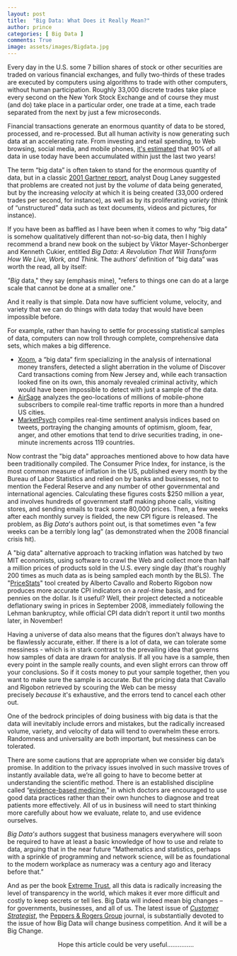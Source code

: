 ```yaml
---
layout: post
title:  "Big Data: What Does it Really Mean?"
author: prince
categories: [ Big Data ]
comments: True
image: assets/images/Bigdata.jpg
---
```


 Every day in the U.S. some 7 billion shares of stock or other securities are traded on various financial exchanges, and fully two-thirds of these trades are executed by computers using algorithms to trade with other computers, without human participation. Roughly 33,000 discrete trades take place every second on the New York Stock Exchange and of course they must (and do) take place in a particular order, one trade at a time, each trade separated from the next by just a few microseconds.  

 <p>Financial transactions generate an enormous quantity of data to be stored, processed, and re-processed. But all human activity is now generating such data at an accelerating rate. From investing and retail spending, to Web browsing, social media, and mobile phones,&nbsp;<a href="http://www-01.ibm.com/software/data/bigdata/">it's estimated</a>&nbsp;that 90% of all data in use today have been accumulated within just the last two years!</p>

<p>The term “big data” is often taken to stand for the enormous quantity of data, but in a classic&nbsp;<a href="http://blogs.gartner.com/doug-laney/files/2012/01/ad949-3D-Data-Management-Controlling-Data-Volume-Velocity-and-Variety.pdf">2001 Gartner report</a>, analyst Doug Laney suggested that problems are created not just by the&nbsp;<em>volume</em>&nbsp;of data being generated, but by the increasing&nbsp;<em>velocity</em>&nbsp;at which it is being created (33,000 ordered trades per second, for instance), as well as by its proliferating&nbsp;<em>variety</em>&nbsp;(think of “unstructured” data such as text documents, videos and pictures, for instance).</p>

<p>If you have been as baffled as I have been when it comes to why “big data” is somehow qualitatively different than not-so-big data, then I highly recommend a brand new book on the subject by Viktor Mayer-Schonberger and Kenneth Cukier, entitled&nbsp;<em>Big Data: A Revolution That Will Transform How We Live, Work, and Think.</em>&nbsp;The authors’ definition of “big data” was worth the read, all by itself:</p>

<p><em>"Big</em>&nbsp;data," they say (emphasis mine), "refers to things one can do at a large scale that cannot be done at a smaller one.”</p>

<p>And it really is that simple. Data now have sufficient volume, velocity, and variety that we can do things with data today that would have been impossible before.</p>

<p>For example, rather than having to settle for processing statistical samples of data, computers can now troll through complete, comprehensive data sets, which makes a big difference.</p>

<ul><li><a href="https://www.xoom.com/">Xoom</a>, a “big data” firm specializing in the analysis of international money transfers, detected a slight aberration in the volume of Discover Card transactions coming from New Jersey and, while each transaction looked fine on its own, this anomaly revealed criminal activity, which would have been impossible to detect with just a sample of the data.</li><li><a href="http://www.airsage.com/">AirSage</a>&nbsp;analyzes the geo-locations of millions of mobile-phone subscribers to compile real-time traffic reports in more than a hundred US cities.</li><li><a href="http://www.marketpsychdata.com/">MarketPsych</a>&nbsp;compiles real-time sentiment analysis indices based on tweets, portraying the changing amounts of optimism, gloom, fear, anger, and other emotions that tend to drive securities trading, in one-minute increments across 119 countries.</li></ul>

<p>Now contrast the "big data" approaches mentioned above to how data have been traditionally compiled. The Consumer Price Index, for instance, is the most common measure of inflation in the US, published every month by the Bureau of Labor Statistics and relied on by banks and businesses, not to mention the Federal Reserve and any number of other governmental and international agencies. Calculating these figures costs $250 million a year, and involves hundreds of government staff making phone calls, visiting stores, and sending emails to track some 80,000 prices. Then, a few weeks after each monthly survey is fielded, the new CPI figure is released. The problem, as&nbsp;<em>Big Data</em>'s authors point out, is that sometimes even "a few weeks can be a terribly long lag” (as demonstrated when the 2008 financial crisis hit).</p>

<p>A "big data" alternative approach to tracking inflation was hatched by two MIT economists, using software to crawl the Web and collect more than half a million prices of products sold in the U.S. every single day (that's roughly 200 times as much data as is being sampled each month by the BLS). The "<a href="http://www.pricestats.com/">PriceStats</a>" tool created by Alberto Cavallo and Roberto Rigobon now produces more accurate CPI indicators on a&nbsp;<em>real-time&nbsp;</em>basis, and for pennies on the dollar. Is it useful? Well, their project detected a noticeable deflationary swing in prices in September 2008, immediately following the Lehman bankruptcy, while official CPI data didn’t report it until two months later, in November!</p>

<p>Having a universe of data also means that the figures don't always have to be flawlessly accurate, either. If there is a lot of data, we can tolerate some messiness - which is in stark contrast to the prevailing idea that governs how samples of data are drawn for analysis. If all you have is a sample, then every point in the sample really counts, and even slight errors can throw off your conclusions. So if it costs money to put your sample together, then you want to make sure the sample is accurate. But the pricing data that Cavallo and Rigobon retrieved by scouring the Web can be messy precisely&nbsp;<em>because</em>&nbsp;it's exhaustive, and the errors tend to cancel each other out.</p>

<p>One of the bedrock principles of doing business with big data is that the data will inevitably include errors and mistakes, but the radically increased volume, variety, and velocity of data will tend to overwhelm these errors. Randomness and universality are both important, but messiness can be tolerated.</p>

<p>There are some cautions that are appropriate when we consider big data’s promise. In addition to the privacy issues involved in such massive troves of instantly available data, we’re all going to have to become better at understanding the scientific method. There is an established discipline called “<a href="http://en.wikipedia.org/wiki/Evidence-based_medicine">evidence-based medicine</a>,” in which doctors are encouraged to use good data practices rather than their own hunches to diagnose and treat patients more effectively. All of us in business will need to start thinking more carefully about how we evaluate, relate to, and use evidence ourselves.</p>

<p><em>Big Data's</em>&nbsp;authors suggest that business managers everywhere will soon be required to have at least a basic knowledge of how to use and relate to data, arguing that in the near future “Mathematics and statistics, perhaps with a sprinkle of programming and network science, will be as foundational to the modern workplace as numeracy was a century ago and literacy before that.”</p>

<p>And as per the book&nbsp;<a href="http://www.amazon.com/Extreme-Trust-Competitive-Advantage-ebook/dp/B005GSYYP8/ref=sr_1_1?s=books&amp;ie=UTF8&amp;qid=1369998672&amp;sr=1-1&amp;keywords=extreme+trust">Extreme Trust</a>, all this data is radically increasing the level of transparency in the world, which makes it ever more difficult and costly to keep secrets or tell lies. Big Data will indeed mean big changes – for governments, businesses, and all of us. The latest issue of&nbsp;<a href="http://www.peppersandrogersgroup.com/issues.aspx?publication=28030"><em>Customer Strategist</em></a>, the&nbsp;<a href="http://www.peppersandrogersgroup.com/">Peppers &amp; Rogers Group</a>&nbsp;journal, is substantially devoted to the issue of how Big Data will change business competition. And it will be a Big Change.</p>

<p>&nbsp; &nbsp; &nbsp; &nbsp; &nbsp; &nbsp; &nbsp; &nbsp; &nbsp; &nbsp; &nbsp; &nbsp; &nbsp; &nbsp; &nbsp;Hope this article could be very useful……………</p>
